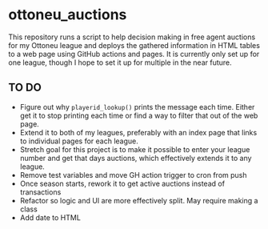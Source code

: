 # ottoneu_auctions

This repository runs a script to help decision making in free agent auctions for my Ottoneu league and deploys the gathered information in HTML tables to a web page using GitHub actions and pages. It is currently only set up for one league, though I hope to set it up for multiple in the near future.

## TO DO
- Figure out why `playerid_lookup()` prints the message each time. Either get it to stop printing each time or find a way to filter that out of the web page.
- Extend it to both of my leagues, preferably with an index page that links to individual pages for each league.
- Stretch goal for this project is to make it possible to enter your league number and get that days auctions, which effectively extends it to any league.
- Remove test variables and move GH action trigger to cron from push
- Once season starts, rework it to get active auctions instead of transactions
- Refactor so logic and UI are more effectively split. May require making a class
- Add date to HTML

